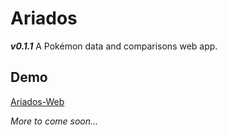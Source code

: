 # Ariados

_**v0.1.1**_
A Pokémon data and comparisons web app.

## Demo

[Ariados-Web](https://ariados-web.gigalixirapp.com/)

_More to come soon..._
